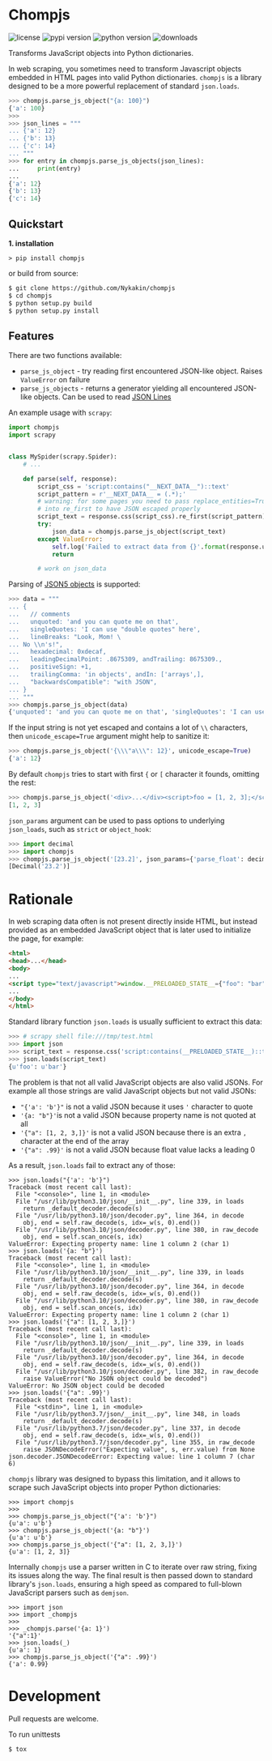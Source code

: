 # Chompjs

![license](https://img.shields.io/github/license/Nykakin/chompjs?style=flat-square)
![pypi version](https://img.shields.io/pypi/v/chompjs.svg)
![python version](https://img.shields.io/pypi/pyversions/chompjs.svg)
![downloads](https://img.shields.io/pypi/dm/chompjs.svg)

Transforms JavaScript objects into Python dictionaries.

In web scraping, you sometimes need to transform Javascript objects embedded in HTML pages into valid Python dictionaries. `chompjs` is a library designed to be a more powerful replacement of standard `json.loads`.

```python
>>> chompjs.parse_js_object("{a: 100}")
{'a': 100}
>>>
>>> json_lines = """
... {'a': 12}
... {'b': 13}
... {'c': 14}
... """
>>> for entry in chompjs.parse_js_objects(json_lines):
...     print(entry)
... 
{'a': 12}
{'b': 13}
{'c': 14}
```

## Quickstart

**1. installation**

```
> pip install chompjs
```

or build from source:

```bash
$ git clone https://github.com/Nykakin/chompjs
$ cd chompjs
$ python setup.py build
$ python setup.py install
```

## Features

There are two functions available:
* `parse_js_object` - try reading first encountered JSON-like object. Raises `ValueError` on failure
* `parse_js_objects` - returns a generator yielding all encountered JSON-like objects. Can be used to read [JSON Lines](https://jsonlines.org/)

An example usage with `scrapy`:

```python
import chompjs
import scrapy


class MySpider(scrapy.Spider):
    # ...

    def parse(self, response):
        script_css = 'script:contains("__NEXT_DATA__")::text'
        script_pattern = r'__NEXT_DATA__ = (.*);'
        # warning: for some pages you need to pass replace_entities=True
        # into re_first to have JSON escaped properly
        script_text = response.css(script_css).re_first(script_pattern)
        try:
            json_data = chompjs.parse_js_object(script_text)
        except ValueError:
            self.log('Failed to extract data from {}'.format(response.url))
            return

        # work on json_data
```

Parsing of [JSON5 objects](https://json5.org/) is supported:

```python
>>> data = """
... {
...   // comments
...   unquoted: 'and you can quote me on that',
...   singleQuotes: 'I can use "double quotes" here',
...   lineBreaks: "Look, Mom! \
... No \\n's!",
...   hexadecimal: 0xdecaf,
...   leadingDecimalPoint: .8675309, andTrailing: 8675309.,
...   positiveSign: +1,
...   trailingComma: 'in objects', andIn: ['arrays',],
...   "backwardsCompatible": "with JSON",
... }
... """
>>> chompjs.parse_js_object(data)
{'unquoted': 'and you can quote me on that', 'singleQuotes': 'I can use "double quotes" here', 'lineBreaks': "Look, Mom! No \n's!", 'hexadecimal': 912559, 'leadingDecimalPoint': 0.8675309, 'andTrailing': 8675309.0, 'positiveSign': '+1', 'trailingComma': 'in objects', 'andIn': ['arrays'], 'backwardsCompatible': 'with JSON'}
```

If the input string is not yet escaped and contains a lot of `\\` characters, then `unicode_escape=True` argument might help to sanitize it:

```python
>>> chompjs.parse_js_object('{\\\"a\\\": 12}', unicode_escape=True)
{'a': 12}
```

By default `chompjs` tries to start with first `{` or `[` character it founds, omitting the rest:

```python
>>> chompjs.parse_js_object('<div>...</div><script>foo = [1, 2, 3];</script><div>...</div>')
[1, 2, 3]
```

`json_params` argument can be used to pass options to underlying `json_loads`, such as `strict` or `object_hook`:

```python
>>> import decimal
>>> import chompjs
>>> chompjs.parse_js_object('[23.2]', json_params={'parse_float': decimal.Decimal})
[Decimal('23.2')]
```

# Rationale

In web scraping data often is not present directly inside HTML, but instead provided as an embedded JavaScript object that is later used to initialize the page, for example:

```html
<html>
<head>...</head>
<body>
...
<script type="text/javascript">window.__PRELOADED_STATE__={"foo": "bar"}</script>
...
</body>
</html>
```

Standard library function `json.loads` is usually sufficient to extract this data:

```python
>>> # scrapy shell file:///tmp/test.html
>>> import json
>>> script_text = response.css('script:contains(__PRELOADED_STATE__)::text').re_first('__PRELOADED_STATE__=(.*)')
>>> json.loads(script_text)
{u'foo': u'bar'}

```
The problem is that not all valid JavaScript objects are also valid JSONs. For example all those strings are valid JavaScript objects but not valid JSONs:

* `"{'a': 'b'}"` is not a valid JSON because it uses `'` character to quote
* `'{a: "b"}'`is not a valid JSON because property name is not quoted at all
* `'{"a": [1, 2, 3,]}'` is not a valid JSON because there is an extra `,` character at the end of the array
* `'{"a": .99}'` is not a valid JSON because float value lacks a leading 0

As a result, `json.loads` fail to extract any of those:

```
>>> json.loads("{'a': 'b'}")
Traceback (most recent call last):
  File "<console>", line 1, in <module>
  File "/usr/lib/python3.10/json/__init__.py", line 339, in loads
    return _default_decoder.decode(s)
  File "/usr/lib/python3.10/json/decoder.py", line 364, in decode
    obj, end = self.raw_decode(s, idx=_w(s, 0).end())
  File "/usr/lib/python3.10/json/decoder.py", line 380, in raw_decode
    obj, end = self.scan_once(s, idx)
ValueError: Expecting property name: line 1 column 2 (char 1)
>>> json.loads('{a: "b"}')
Traceback (most recent call last):
  File "<console>", line 1, in <module>
  File "/usr/lib/python3.10/json/__init__.py", line 339, in loads
    return _default_decoder.decode(s)
  File "/usr/lib/python3.10/json/decoder.py", line 364, in decode
    obj, end = self.raw_decode(s, idx=_w(s, 0).end())
  File "/usr/lib/python3.10/json/decoder.py", line 380, in raw_decode
    obj, end = self.scan_once(s, idx)
ValueError: Expecting property name: line 1 column 2 (char 1)
>>> json.loads('{"a": [1, 2, 3,]}')
Traceback (most recent call last):
  File "<console>", line 1, in <module>
  File "/usr/lib/python3.10/json/__init__.py", line 339, in loads
    return _default_decoder.decode(s)
  File "/usr/lib/python3.10/json/decoder.py", line 364, in decode
    obj, end = self.raw_decode(s, idx=_w(s, 0).end())
  File "/usr/lib/python3.10/json/decoder.py", line 382, in raw_decode
    raise ValueError("No JSON object could be decoded")
ValueError: No JSON object could be decoded
>>> json.loads('{"a": .99}')
Traceback (most recent call last):
  File "<stdin>", line 1, in <module>
  File "/usr/lib/python3.7/json/__init__.py", line 348, in loads
    return _default_decoder.decode(s)
  File "/usr/lib/python3.7/json/decoder.py", line 337, in decode
    obj, end = self.raw_decode(s, idx=_w(s, 0).end())
  File "/usr/lib/python3.7/json/decoder.py", line 355, in raw_decode
    raise JSONDecodeError("Expecting value", s, err.value) from None
json.decoder.JSONDecodeError: Expecting value: line 1 column 7 (char 6)

```
`chompjs` library was designed to bypass this limitation, and it allows to scrape such JavaScript objects into proper Python dictionaries:

```
>>> import chompjs
>>> 
>>> chompjs.parse_js_object("{'a': 'b'}")
{u'a': u'b'}
>>> chompjs.parse_js_object('{a: "b"}')
{u'a': u'b'}
>>> chompjs.parse_js_object('{"a": [1, 2, 3,]}')
{u'a': [1, 2, 3]}
```

Internally `chompjs` use a parser written in C to iterate over raw string, fixing its issues along the way. The final result is then passed down to standard library's `json.loads`, ensuring a high speed as compared to full-blown JavaScript parsers such as `demjson`.

```
>>> import json
>>> import _chompjs
>>> 
>>> _chompjs.parse('{a: 1}')
'{"a":1}'
>>> json.loads(_)
{u'a': 1}
>>> chompjs.parse_js_object('{"a": .99}')
{'a': 0.99}
```

# Development
Pull requests are welcome. 

To run unittests

```
$ tox
```
